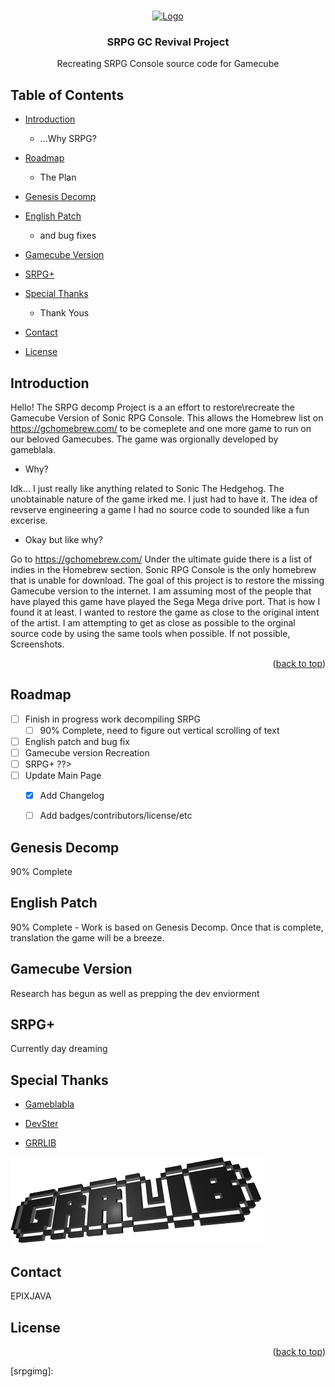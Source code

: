 <a name ="readme-top"></a> 


<br />
<div align="center">
  <a href="https://github.com/epixjava/SRPG-Decomp-Project">
    <img src="resources/logo.png" alt="Logo" width="80" height="80">
  </a>

  <h3 align="center">SRPG GC Revival Project</h3>

  <p align="center">
    Recreating SRPG Console source code for Gamecube 
    <br />
</div>


## Table of Contents 

* [Introduction](#introduction)
  * ...Why SRPG?
* [Roadmap](#Roadmap)
  * The Plan
* [Genesis Decomp](#Genesis-Decomp)
  
* [English Patch](#English-Patch)
  * and bug fixes
* [Gamecube Version](#Gamecube-Version)
  
* [SRPG+](#SRPG+)
    
* [Special Thanks](#Special-Thanks)
  * Thank Yous
* [Contact](#Contact)
  
* [License](#License)

## Introduction 


Hello! The SRPG decomp Project is a an effort to restore\recreate the Gamecube Version of Sonic RPG Console. This allows the Homebrew list on <https://gchomebrew.com/> to be comeplete and one more game to run on our beloved Gamecubes. The game was orgionally developed by gameblala.

* Why? 

Idk... I just really like anything related to Sonic The Hedgehog. The unobtainable nature of the game irked me. I just had to have it. The idea of revserve engineering a game I had no source code to sounded like a fun excerise.  

* Okay but like why? 

Go to <https://gchomebrew.com/> Under the ultimate guide there is a list of indies in the Homebrew section. Sonic RPG Console is the only homebrew that is unable for download. The goal of this project is to restore the missing Gamecube version to the internet. I am assuming most of the people that have played this game have played the Sega Mega drive port. That is how I found it at least. I wanted to restore the game as close to the original intent of the artist. I am attempting to get as close as possible to the orginal source code by using the same tools when possible. If not possible, Screenshots. 

<p align="right">(<a href="#readme-top">back to top</a>)</p>


## Roadmap 

- [ ] Finish in progress work decompiling SRPG
   - [ ] 90% Complete, need to figure out vertical scrolling of text
- [ ] English patch and bug fix
- [ ] Gamecube version Recreation
- [ ] SRPG+ ??>
- [ ] Update Main Page 
   - [x] Add Changelog 
   - [ ] Add badges/contributors/license/etc



## Genesis Decomp

90% Complete 



## English Patch

90% Complete - Work is based on Genesis Decomp. Once that is complete, translation the game will be a breeze. 




## Gamecube Version

Research has begun as well as prepping the dev enviorment 



## SRPG+ 

Currently day dreaming 



## Special Thanks 

* [Gameblabla](https://github.com/gameblabla)

* [DevSter](https://devster.monkeeh.com/)

* [GRRLIB](https://github.com/GRRLIB/GRRLIB)

[![GRRLIB IMG][grrlibimg]](https://github.com/GRRLIB)



## Contact 

EPIXJAVA



## License 


<p align="right">(<a href="#readme-top">back to top</a>)</p>


<!-- MARKDOWN LINKS & IMAGES -->
[grrlibimg]: resources/grrlib_logo.png
[srpgimg]: 


